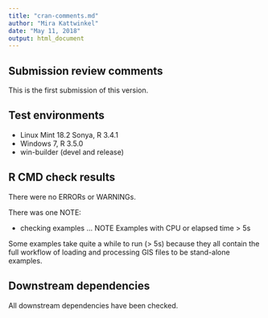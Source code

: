```yaml
---
title: "cran-comments.md"
author: "Mira Kattwinkel"
date: "May 11, 2018"
output: html_document
---
```


## Submission review comments
This is the first submission of this version.

## Test environments
* Linux Mint 18.2 Sonya, R 3.4.1
* Windows 7, R 3.5.0
* win-builder (devel and release)

## R CMD check results
There were no ERRORs or WARNINGs.

There was one NOTE:
* checking examples ... NOTE
Examples with CPU or elapsed time > 5s

Some examples take quite a while to run (> 5s) because they all contain the full
workflow of loading and processing GIS files to be stand-alone examples.

## Downstream dependencies
All downstream dependencies have been checked.

